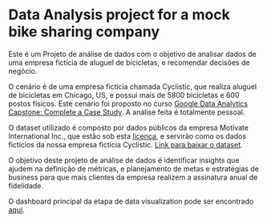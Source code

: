 # Data Analysis project for a mock bike sharing company

Este é um Projeto de análise de dados com o objetivo de analisar dados de uma empresa fictícia de aluguel de bicicletas, e recomendar decisões de negócio.

O cenário é de uma empresa fictícia chamada Cyclistic, que realiza aluguel de bicicletas em Chicago, US, e possui mais de 5800 bicicletas e 600 postos físicos.
Este cenário foi proposto no curso [Google Data Analytics Capstone: Complete a Case Study](https://www.coursera.org/learn/google-data-analytics-capstone?). A análise feita é totalmente pessoal.

O dataset utilizado é composto por dados públicos da empresa Motivate International Inc., que estão sob esta [licença](https://ride.divvybikes.com/data-license-agreement), e servirão
como os dados fictícios da nossa empresa fictícia Cyclistic. [Link para baixar o dataset](https://divvy-tripdata.s3.amazonaws.com/index.html).

O objetivo deste projeto de análise de dados é identificar insights que ajudem na definição de métricas, e planejamento de metas e estratégias de business para que mais clientes da empresa realizem a assinatura anual de fidelidade.

O dashboard principal da etapa de data visualization pode ser encontrado [aqui](https://public.tableau.com/app/profile/carlos.vinicius3512/viz/Bike_Sharing_Analysis_16407949341070/Dashboard6).

